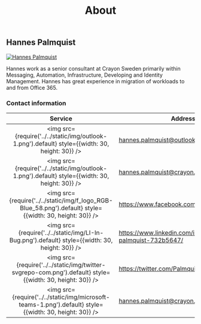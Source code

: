 ﻿---
title: About
description: About
hide_table_of_contents: true
---

## Hannes Palmquist

<a class="avatar__photo-link avatar__photo" href="https://getps.dev/about" target="_blank" rel="noreferrer noopener">
    <img src="https://getps.dev/img/Hannes_Profil_HighContrast.jpg" alt="Hannes Palmquist"/>
</a>

Hannes work as a senior consultant at Crayon Sweden primarily within Messaging, Automation, Infrastructure, Developing and Identity Management. Hannes has great experience in migration of workloads to and from Office 365.

### Contact information

Service | Address
:---: | ---
<img src={require('../../static/img/outlook-1.png').default} style={{width: 30, height: 30}} /> | hannes.palmquist@outlook.com
<img src={require('../../static/img/outlook-1.png').default} style={{width: 30, height: 30}} /> | hannes.palmquist@crayon.com
<img src={require('../../static/img/f_logo_RGB-Blue_58.png').default} style={{width: 30, height: 30}} /> | <https://www.facebook.com/hannes.palmquist>
<img src={require('../../static/img/LI-In-Bug.png').default} style={{width: 30, height: 30}} /> | <https://www.linkedin.com/in/hannes-palmquist-732b5647/>
<img src={require('../../static/img/twitter-svgrepo-com.png').default} style={{width: 30, height: 30}} /> | <https://twitter.com/PalmquistHannes>
<img src={require('../../static/img/microsoft-teams-1.png').default} style={{width: 30, height: 30}} /> | [hannes.palmquist@crayon.com](sip:hannes.palmquist@crayon.com)
